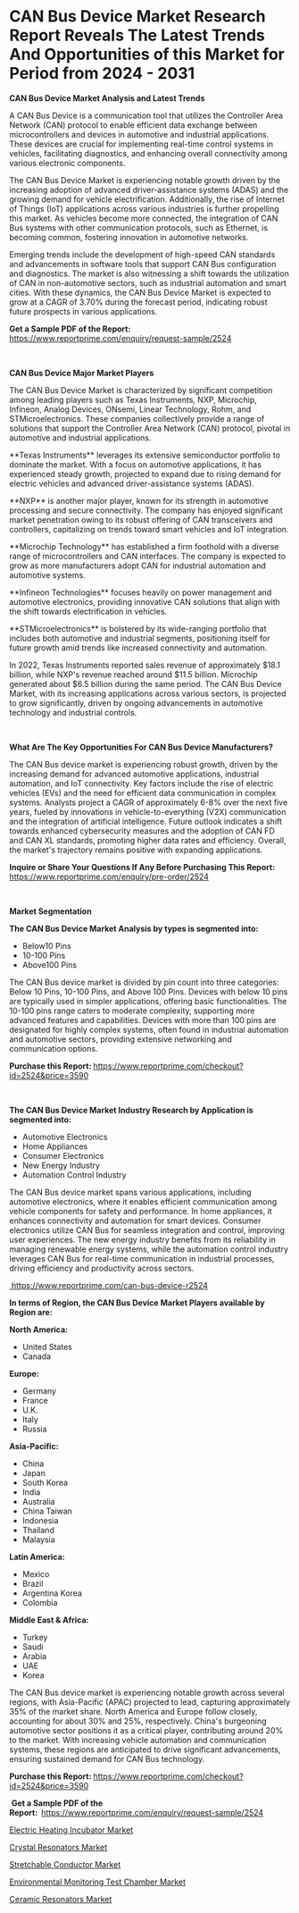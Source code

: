 <p><h1>CAN Bus Device Market Research Report Reveals The Latest Trends And Opportunities of this Market for Period from 2024 - 2031</h1></p><p><strong>CAN Bus Device Market Analysis and Latest Trends</strong></p>
<p><p>A CAN Bus Device is a communication tool that utilizes the Controller Area Network (CAN) protocol to enable efficient data exchange between microcontrollers and devices in automotive and industrial applications. These devices are crucial for implementing real-time control systems in vehicles, facilitating diagnostics, and enhancing overall connectivity among various electronic components.</p><p>The CAN Bus Device Market is experiencing notable growth driven by the increasing adoption of advanced driver-assistance systems (ADAS) and the growing demand for vehicle electrification. Additionally, the rise of Internet of Things (IoT) applications across various industries is further propelling this market. As vehicles become more connected, the integration of CAN Bus systems with other communication protocols, such as Ethernet, is becoming common, fostering innovation in automotive networks.</p><p>Emerging trends include the development of high-speed CAN standards and advancements in software tools that support CAN Bus configuration and diagnostics. The market is also witnessing a shift towards the utilization of CAN in non-automotive sectors, such as industrial automation and smart cities. With these dynamics, the CAN Bus Device Market is expected to grow at a CAGR of 3.70% during the forecast period, indicating robust future prospects in various applications.</p></p>
<p><strong>Get a Sample PDF of the Report:&nbsp;</strong> <a href="https://www.reportprime.com/enquiry/request-sample/2524">https://www.reportprime.com/enquiry/request-sample/2524</a></p>
<p>&nbsp;</p>
<p><strong>CAN Bus Device Major Market Players</strong></p>
<p><p>The CAN Bus Device Market is characterized by significant competition among leading players such as Texas Instruments, NXP, Microchip, Infineon, Analog Devices, ONsemi, Linear Technology, Rohm, and STMicroelectronics. These companies collectively provide a range of solutions that support the Controller Area Network (CAN) protocol, pivotal in automotive and industrial applications.</p><p>**Texas Instruments** leverages its extensive semiconductor portfolio to dominate the market. With a focus on automotive applications, it has experienced steady growth, projected to expand due to rising demand for electric vehicles and advanced driver-assistance systems (ADAS).</p><p>**NXP** is another major player, known for its strength in automotive processing and secure connectivity. The company has enjoyed significant market penetration owing to its robust offering of CAN transceivers and controllers, capitalizing on trends toward smart vehicles and IoT integration.</p><p>**Microchip Technology** has established a firm foothold with a diverse range of microcontrollers and CAN interfaces. The company is expected to grow as more manufacturers adopt CAN for industrial automation and automotive systems. </p><p>**Infineon Technologies** focuses heavily on power management and automotive electronics, providing innovative CAN solutions that align with the shift towards electrification in vehicles. </p><p>**STMicroelectronics** is bolstered by its wide-ranging portfolio that includes both automotive and industrial segments, positioning itself for future growth amid trends like increased connectivity and automation.</p><p>In 2022, Texas Instruments reported sales revenue of approximately $18.1 billion, while NXP's revenue reached around $11.5 billion. Microchip generated about $6.5 billion during the same period. The CAN Bus Device Market, with its increasing applications across various sectors, is projected to grow significantly, driven by ongoing advancements in automotive technology and industrial controls.</p></p>
<p>&nbsp;</p>
<p><strong>What Are The Key Opportunities For CAN Bus Device Manufacturers?</strong></p>
<p><p>The CAN Bus device market is experiencing robust growth, driven by the increasing demand for advanced automotive applications, industrial automation, and IoT connectivity. Key factors include the rise of electric vehicles (EVs) and the need for efficient data communication in complex systems. Analysts project a CAGR of approximately 6-8% over the next five years, fueled by innovations in vehicle-to-everything (V2X) communication and the integration of artificial intelligence. Future outlook indicates a shift towards enhanced cybersecurity measures and the adoption of CAN FD and CAN XL standards, promoting higher data rates and efficiency. Overall, the market's trajectory remains positive with expanding applications.</p></p>
<p><strong>Inquire or Share Your Questions If Any Before Purchasing This Report:</strong> <a href="https://www.reportprime.com/enquiry/pre-order/2524">https://www.reportprime.com/enquiry/pre-order/2524</a></p>
<p>&nbsp;</p>
<p><strong>Market Segmentation</strong></p>
<p><strong>The CAN Bus Device Market Analysis by types is segmented into:</strong></p>
<p><ul><li>Below10 Pins</li><li>10-100 Pins</li><li>Above100 Pins</li></ul></p>
<p><p>The CAN Bus device market is divided by pin count into three categories: Below 10 Pins, 10-100 Pins, and Above 100 Pins. Devices with below 10 pins are typically used in simpler applications, offering basic functionalities. The 10-100 pins range caters to moderate complexity, supporting more advanced features and capabilities. Devices with more than 100 pins are designated for highly complex systems, often found in industrial automation and automotive sectors, providing extensive networking and communication options.</p></p>
<p><strong>Purchase this Report:&nbsp;</strong><a href="https://www.reportprime.com/checkout?id=2524&price=3590">https://www.reportprime.com/checkout?id=2524&price=3590</a></p>
<p>&nbsp;</p>
<p><strong>The CAN Bus Device Market Industry Research by Application is segmented into:</strong></p>
<p><ul><li>Automotive Electronics</li><li>Home Appliances</li><li>Consumer Electronics</li><li>New Energy Industry</li><li>Automation Control Industry</li></ul></p>
<p><p>The CAN Bus device market spans various applications, including automotive electronics, where it enables efficient communication among vehicle components for safety and performance. In home appliances, it enhances connectivity and automation for smart devices. Consumer electronics utilize CAN Bus for seamless integration and control, improving user experiences. The new energy industry benefits from its reliability in managing renewable energy systems, while the automation control industry leverages CAN Bus for real-time communication in industrial processes, driving efficiency and productivity across sectors.</p></p>
<p><a href="https://www.reportprime.com/can-bus-device-r2524">&nbsp;https://www.reportprime.com/can-bus-device-r2524</a></p>
<p><strong>In terms of Region, the CAN Bus Device Market Players available by Region are:</strong></p>
<p>
    <p> <strong> North America: </strong>
        <ul>
            <li>United States</li>
            <li>Canada</li>
        </ul>
        </p> 
    <p> <strong> Europe: </strong>
        <ul>
            <li>Germany</li>
            <li>France</li>
            <li>U.K.</li>
            <li>Italy</li>
            <li>Russia</li>
        </ul>
        </p> 
    <p> <strong> Asia-Pacific: </strong>
        <ul>
            <li>China</li>
            <li>Japan</li>
            <li>South Korea</li>
            <li>India</li>
            <li>Australia</li>
            <li>China Taiwan</li>
            <li>Indonesia</li>
            <li>Thailand</li>
            <li>Malaysia</li>
        </ul>
        </p> 
    <p> <strong> Latin America: </strong>
        <ul>
            <li>Mexico</li>
            <li>Brazil</li>
            <li>Argentina Korea</li>
            <li>Colombia</li>
        </ul>
        </p> 
    <p> <strong> Middle East & Africa: </strong>
        <ul>
            <li>Turkey</li>
            <li>Saudi</li>
            <li>Arabia</li>
            <li>UAE</li>
            <li>Korea</li>
        </ul>
    </p>
    </p>
<p><p>The CAN Bus device market is experiencing notable growth across several regions, with Asia-Pacific (APAC) projected to lead, capturing approximately 35% of the market share. North America and Europe follow closely, accounting for about 30% and 25%, respectively. China's burgeoning automotive sector positions it as a critical player, contributing around 20% to the market. With increasing vehicle automation and communication systems, these regions are anticipated to drive significant advancements, ensuring sustained demand for CAN Bus technology.</p></p>
<p><strong>Purchase this Report: </strong><a href="https://www.reportprime.com/checkout?id=2524&price=3590">https://www.reportprime.com/checkout?id=2524&price=3590</a></p>
<p>&nbsp;<strong>Get a Sample PDF of the Report:&nbsp;&nbsp;</strong><a href="https://www.reportprime.com/enquiry/request-sample/2524">https://www.reportprime.com/enquiry/request-sample/2524</a></p>
<p><strong></strong></p>
<p><p><a href="https://issuu.com/reportprime-2/docs/electric-heating-incubator-market-s_f268090d6c8ccb">Electric Heating Incubator Market</a></p><p><a href="https://www.linkedin.com/pulse/crystal-resonators-industry-insights-report-analyzing-market-rbhbf?trackingId=eL1ALdUuQUevXLiuU7vhnA%3D%3D">Crystal Resonators Market</a></p><p><a href="https://www.linkedin.com/pulse/stretchable-conductor-market-global-regional-analysis-focus-cslnf?trackingId=KCzU0GBpT2ul6ZKS9Bh0Vw%3D%3D">Stretchable Conductor Market</a></p><p><a href="https://issuu.com/reportprime-2/docs/environmental-monitoring-test-chamb_53a7443d83fd47">Environmental Monitoring Test Chamber Market</a></p><p><a href="https://www.linkedin.com/pulse/future-trajectory-ceramic-resonators-market-emerging-trends-a4vbf?trackingId=zjQo4uADSE2qC6q1JlhSjw%3D%3D">Ceramic Resonators Market</a></p></p>